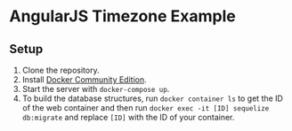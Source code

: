 # AngularJS Timezone Example #

## Setup ##

1. Clone the repository.
2. Install [Docker Community Edition](https://www.docker.com/community-edition).
3. Start the server with `docker-compose up`.
4. To build the database structures, run `docker container ls` to get the ID of the web container and then run `docker exec -it [ID] sequelize db:migrate` and replace `[ID]` with the ID of your container.
